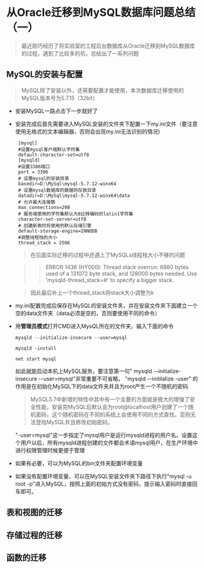 # 从Oracle迁移到MySQL数据库问题总结（一）

> 最近刚巧经历了将实验室的工程后台数据库从Oracle迁移到MySQL数据库的过程，遇到了比较多的坑，总结出了一系列问题

## MySQL的安装与配置

>MySQL除了安装以外，还需要配置才能使用，本次数据库迁移使用的MySQL版本号为5.7.15（32bit）
 
 * 安装MySQL一路点击下一步就好了

 * 安装完成后首先需要进入MySQL安装的文件夹下配置一下my.ini文件（要注意使用无格式的文本编辑器，否则会出现my.ini无法识别的情况)
 
        [mysql]
        #设置mysql客户端默认字符集
        default-character-set=utf8 
        [mysqld]
        #设置3306端口
        port = 3306 
        # 设置mysql的安装目录
        basedir=D:\MySql\mysql-5.7.12-winx64
        # 设置mysql数据库的数据的存放目录
        datadir=D:\MySql\mysql-5.7.12-winx64\data
        # 允许最大连接数
        max_connections=200
        # 服务端使用的字符集默认为8比特编码的latin1字符集
        character-set-server=utf8
        # 创建新表时将使用的默认存储引擎
        default-storage-engine=INNODB
        #调整线程栈的大小
        thread_stack = 256K 

    >在后面实际迁移的过程中还遇上了MySQLs线程栈大小不够的问题

    >>ERROR 1436 (HY000): Thread stack overrun:  6860 bytes used of a 131072 byte stack, and 128000 bytes needed.  Use 'mysqld-thread_stack=#' to specify a bigger stack.

    >因此最后补上一个thread_stack将stack大小调整为k

 *  my.ini配置完成后保存在MySQL的安装文件夹，并在安装文件夹下面建立一个空的data文件夹（data必须是空的，否则要使用不同的命令）
 *  用**管理员模式**打开CMD进入MysQL所在的文件夹，输入下面的命令

        mysqld --initialize-insecure --user=mysql

        mysqld -install

        net start mysql

    如此就能启动本机上MySQL服务，要注意第一句" mysqld --initialize-insecure --user=mysql"非常重要不可省略，
    "mysqld --initilalize -user" 的作用是在初始化MySQL下的data文件夹并且为root产生一个不随机的密码

    >MySQL5.7中新增的特性中其中有一个主要的方面就是极大的增强了安全性能，安装完MySQL后默认会为root@localhost用户创建了一个随机密码，这个随机密码在不同的系统上会使用不同的方式查找，否则无法登陆MySQL并且修改初始密码。

    "-user=mysql"这一步指定了mysql用户是运行mysqld进程的用户名。设置这个用户以后，所有mysqld进程创建的文件都会术语mysql用户，在生产环境中进行权限管理时候更便于管理

*  如果有必要，可以为MySQL的bin文件夹配置环境变量

*  如果没有配置环境变量，可以在MySQL安装文件夹下路径下执行"mysql -u root -p"进入MySQL，按照上面的初始方式没有密码，提示输入密码时直接回车即可。

## 表和视图的迁移

## 存储过程的迁移

## 函数的迁移